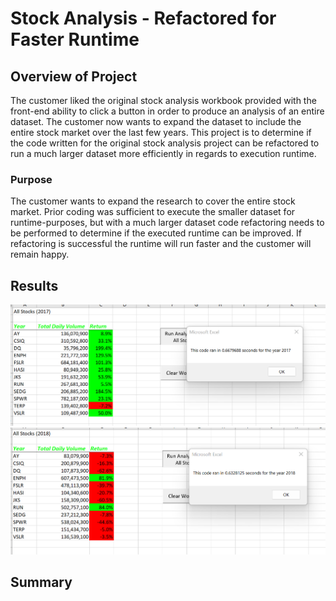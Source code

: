 # Stock Analysis - Refactored for Faster Runtime

## Overview of Project
The customer liked the original stock analysis workbook provided with the front-end ability to click a button in order to produce an analysis of an entire dataset. 
The customer now wants to expand the dataset to include the entire stock market over the last few years.  This project is to determine if the code written for the
original stock analysis project can be refactored to run a much larger dataset more efficiently in regards to execution runtime. 

### Purpose
The customer wants to expand the research to cover the entire stock market.  Prior coding was sufficient to execute the smaller dataset for runtime-purposes, but
with a much larger dataset code refactoring needs to be performed to determine if the executed runtime can be improved.  If refactoring is successful the runtime will run faster and the customer will remain happy. 

## Results






![2017 Stocks - Original Script](https://raw.githubusercontent.com/JBro-Birds/stock-analysis/master/Resources/VBA_Challenge_2017_OriginalScript.png)
![2018 Stocks - Original Script](https://raw.githubusercontent.com/JBro-Birds/stock-analysis/master/Resources/VBA_Challenge_2018_OriginalScript.png)

###

## Summary

###

